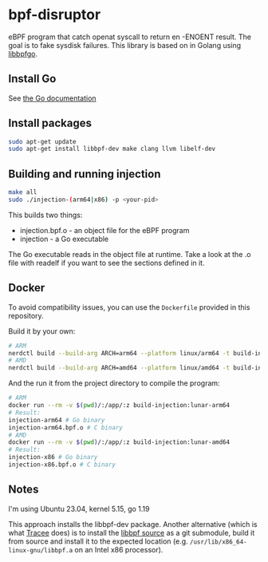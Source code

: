 # bpf-disruptor
eBPF program that catch openat syscall to return en -ENOENT result. The goal is to fake sysdisk failures. This library is based on in Golang using [libbpfgo](https://github.com/aquasecurity/tree/main/libbpfgo). 

## Install Go 

See [the Go documentation](https://golang.org/doc/install)

## Install packages

```sh
sudo apt-get update
sudo apt-get install libbpf-dev make clang llvm libelf-dev
```

## Building and running injection

```sh
make all
sudo ./injection-(arm64|x86) -p <your-pid>
```

This builds two things:
* injection.bpf.o - an object file for the eBPF program
* injection - a Go executable

The Go executable reads in the object file at runtime. Take a look at the .o file with readelf if you want to see the sections defined in it.

## Docker

To avoid compatibility issues, you can use the `Dockerfile` provided in this repository.

Build it by your own:

```bash
# ARM
nerdctl build --build-arg ARCH=arm64 --platform linux/arm64 -t build-injection:lunar-arm64 .
# AMD
nerdctl build --build-arg ARCH=amd64 --platform linux/amd64 -t build-injection:lunar-amd64 .
```

And the run it from the project directory to compile the program:

```bash
# ARM
docker run --rm -v $(pwd)/:/app/:z build-injection:lunar-arm64
# Result:
injection-arm64 # Go binary
injection-arm64.bpf.o # C binary
# AMD
docker run --rm -v $(pwd)/:/app/:z build-injection:lunar-amd64
# Result:
injection-x86 # Go binary
injection-x86.bpf.o # C binary

```

## Notes 

I'm using Ubuntu 23.04, kernel 5.15, go 1.19

This approach installs the libbpf-dev package. Another alternative (which is what [Tracee](https://github.com/aquasecurity/tracee) does) is to install the [libbpf source](https://github.com/libbpf/libbpf) as a git submodule, build it from source and install it to the expected location (e.g. `/usr/lib/x86_64-linux-gnu/libbpf.a` on an Intel x86 processor).
